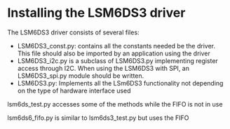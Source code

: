 # Installing the LSM6DS3 driver
The LSM6DS3 driver consists of several files:
* LSM6DS3_const.py: contains all the constants needed be the driver. This file should also be imported by an application using the driver
* LSM6DS3_i2c.py is a subclass of LSM6DS3.py implementing register access through I2C. When using the LSM6DS3 with SPI, an LSM6DS3_spi.py module should be written.
* LSM6DS3.py: Implements all the LSm6DS3 functionality not depending on the type of hardware interface used

lsm6ds_test.py accesses some of the methods while the FIFO is not in use

lsm6ds6_fifo.py is similar to lsm6ds3_test.py but uses the FIFO
